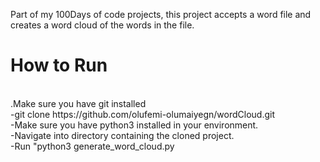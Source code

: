 Part of my 100Days of code projects, this project accepts a word file and creates a word cloud of the words in the file.

<H1>How to Run </h1>
<br>
.Make sure you have git installed
<br>
-git clone https://github.com/olufemi-olumaiyegn/wordCloud.git
<br>
-Make sure you have python3 installed in your environment.
<br>
-Navigate into directory containing the cloned project.
<br>
-Run "python3 generate_word_cloud.py

